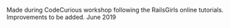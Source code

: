 Made during CodeCurious workshop following the RailsGirls online tutorials. Improvements to be added. June 2019 

